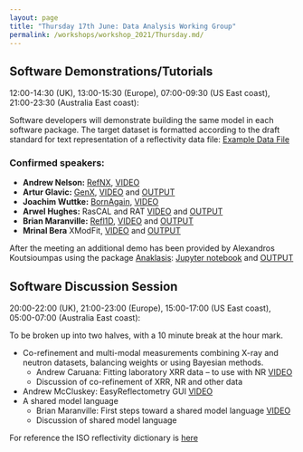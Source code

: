 ```yaml
---
layout: page
title: "Thursday 17th June: Data Analysis Working Group"
permalink: /workshops/workshop_2021/Thursday.md/
---
```


## Software Demonstrations/Tutorials
12:00-14:30 (UK), 13:00-15:30 (Europe), 07:00-09:30 (US East coast), 21:00-23:30 (Australia East coast): 

Software developers will demonstrate building the same model in each software package.
The target dataset is formatted according to the draft standard for text representation of a reflectivity data file: 
[Example Data File](https://github.com/reflectivity/reflectivity.github.io/blob/master/workshops/workshop_2021/ORSO_example.ort)


### Confirmed speakers:
- **Andrew Nelson:** [RefNX](https://www.github.com/refnx/refnx), [VIDEO](https://youtu.be/z1rbNRacXgI)
- **Artur Glavic:** [GenX](https://aglavic.github.io/genx/index.html), [VIDEO](https://youtu.be/lNpGE7aYut0) and [OUTPUT](https://github.com/reflectivity/reflectivity.github.io/blob/master/workshops/workshop_2021/ORSO_analysis_results_genx.pdf)
- **Joachim Wuttke:** [BornAgain](http://bornagainproject.org), [VIDEO](https://youtu.be/mcnrt-9NLD4)
- **Arwel Hughes:** RasCAL and RAT [VIDEO](https://youtu.be/XOO3qTv4nCU) and [OUTPUT](https://github.com/reflectivity/reflectivity.github.io/blob/master/workshops/workshop_2021/orsoPolymerResults_RasCAL.pdf)
- **Brian Maranville:** [Refl1D](https://github.com/reflectometry/refl1d), [VIDEO](https://youtu.be/ksqqiNGzhMA) and [OUTPUT](https://github.com/reflectivity/reflectivity.github.io/blob/master/workshops/workshop_2021/refl1d_outputs.pdf)
- **Mrinal Bera** XModFit, [VIDEO](https://youtu.be/3fPRXJQ2e3M) and [OUTPUT](https://github.com/reflectivity/reflectivity.github.io/blob/master/workshops/workshop_2021/XModFit%20Neutron%20Data%20Fitting.pdf)

After the meeting an additional demo has been provided by Alexandros Koutsioumpas using the package [Anaklasis](https://github.com/alexandros-koutsioumpas/anaklasis): [Jupyter notebook](https://github.com/alexandros-koutsioumpas/anaklasis/blob/main/examples-Jupyter/ORSO_example.ipynb) and [OUTPUT](https://github.com/reflectivity/reflectivity.github.io/blob/master/workshops/workshop_2021/ORSO_example_with_anaklasis.pdf)

## Software Discussion Session 
20:00-22:00 (UK), 21:00-23:00 (Europe), 15:00-17:00 (US East coast), 05:00-07:00 (Australia East coast): 

To be broken up into two halves, with a 10 minute break at the hour mark.
- Co-refinement and multi-modal measurements combining X-ray and neutron datasets, balancing weights or using Bayesian methods.
  - Andrew Caruana: Fitting laboratory XRR data – to use with NR [VIDEO](https://youtu.be/nNSPWyuhFQ0)
  - Discussion of co-refinement of XRR, NR and other data
- Andrew McCluskey: EasyReflectometry GUI [VIDEO](https://youtu.be/t3GdAi8hq4k)
- A shared model language
  - Brian Maranville: First steps toward a shared model language [VIDEO](https://youtu.be/c9z2xt2X6U4)
  - Discussion of shared model language

For reference the ISO reflectivity dictionary is [here](https://www.iso.org/obp/ui/#iso:std:iso:16413:ed-2:v1:en)
